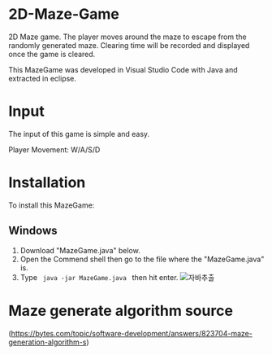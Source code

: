 # 2D-Maze-Game
2D Maze game. The player moves around the maze to escape from the randomly generated maze. Clearing time will be recorded and displayed once the game is cleared.

This MazeGame was developed in Visual Studio Code with Java and extracted in eclipse.

# Input
The input of this game is simple and easy.

Player Movement: W/A/S/D

# Installation
To install this MazeGame:
## Windows
   1. Download "MazeGame.java" below.
   2. Open the Commend shell then go to the file where the "MazeGame.java" is.
   3. Type <code> java -jar MazeGame.java </code> then hit enter.
![자바추출](https://user-images.githubusercontent.com/27346965/109091993-cb931580-76e3-11eb-8ebf-b9471228eebb.PNG)
# Maze generate algorithm source
(https://bytes.com/topic/software-development/answers/823704-maze-generation-algorithm-s)
